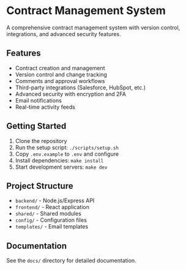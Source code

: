 # Contract Management System

A comprehensive contract management system with version control, integrations, and advanced security features.

## Features

- Contract creation and management
- Version control and change tracking
- Comments and approval workflows
- Third-party integrations (Salesforce, HubSpot, etc.)
- Advanced security with encryption and 2FA
- Email notifications
- Real-time activity feeds

## Getting Started

1. Clone the repository
2. Run the setup script: `./scripts/setup.sh`
3. Copy `.env.example` to `.env` and configure
4. Install dependencies: `make install`
5. Start development servers: `make dev`

## Project Structure

- `backend/` - Node.js/Express API
- `frontend/` - React application
- `shared/` - Shared modules
- `config/` - Configuration files
- `templates/` - Email templates

## Documentation

See the `docs/` directory for detailed documentation.
